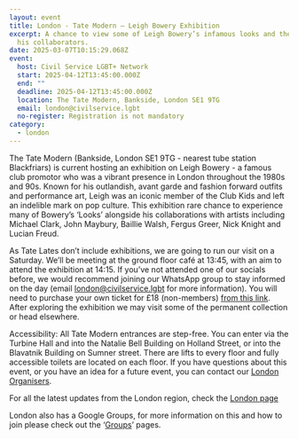 ```yaml
---
layout: event
title: London - Tate Modern – Leigh Bowery Exhibition
excerpt: A chance to view some of Leigh Bowery’s infamous looks and the works of
  his collaborators.
date: 2025-03-07T10:15:29.068Z
event:
  host: Civil Service LGBT+ Network
  start: 2025-04-12T13:45:00.000Z
  end: ""
  deadline: 2025-04-12T13:45:00.000Z
  location: The Tate Modern, Bankside, London SE1 9TG
  email: london@civilservice.lgbt
  no-register: Registration is not mandatory
category:
  - london
---
```

The Tate Modern (Bankside, London SE1 9TG - nearest tube station Blackfriars) is current hosting an exhibition on Leigh Bowery - a famous club promotor who was a vibrant presence in London throughout the 1980s and 90s. Known for his outlandish, avant garde and fashion forward outfits and performance art, Leigh was an iconic member of the Club Kids and left an indelible mark on pop culture. This exhibition rare chance to experience many of Bowery’s ‘Looks’ alongside his collaborations with artists including Michael Clark, John Maybury, Baillie Walsh, Fergus Greer, Nick Knight and Lucian Freud.

As Tate Lates don’t include exhibitions, we are going to run our visit on a Saturday. We’ll be meeting at the ground floor café at 13:45, with an aim to attend the exhibition at 14:15. If you’ve not attended one of our socials before, we would recommend joining our WhatsApp group to stay informed on the day (email [london@civilservice.lgbt](mailto:london@civilservice.lgbt) for more information). You will need to purchase your own ticket for £18 (non-members) [from this link](https://www.tate.org.uk/whats-on/tate-modern/leigh-bowery). After exploring the exhibition we may visit some of the permanent collection or head elsewhere.

Accessibility: All Tate Modern entrances are step-free. You can enter via the Turbine Hall and into the Natalie Bell Building on Holland Street, or into the Blavatnik Building on Sumner street. There are lifts to every floor and fully accessible toilets are located on each floor. If you have questions about this event, or you have an idea for a future event, you can contact our [London Organisers](mailto:%20london@civilservice.lgbt).

For all the latest updates from the London region, check the [London page](https://www.civilservice.lgbt/topic/london)

London also has a Google Groups, for more information on this and how to join please check out the ‘[Groups](https://www.civilservice.lgbt/groups/)’ pages.